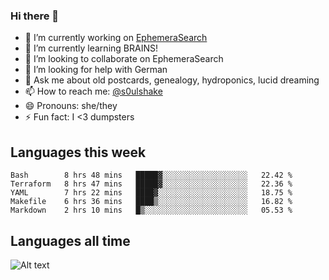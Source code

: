 ### Hi there 👋

<!--
**soulshake/soulshake** is a ✨ _special_ ✨ repository because its `README.md` (this file) appears on your GitHub profile.

Here are some ideas to get you started:

- 🔭 I’m currently working on ...
- 🌱 I’m currently learning ...
- 👯 I’m looking to collaborate on ...
- 🤔 I’m looking for help with ...
- 💬 Ask me about ...
- 📫 How to reach me: ...
- 😄 Pronouns: ...
- ⚡ Fun fact: ...
-->


- 🔭 I’m currently working on [EphemeraSearch](https://www.ephemerasearch.com/)
- 🌱 I’m currently learning BRAINS!
- 👯 I’m looking to collaborate on EphemeraSearch
- 🤔 I’m looking for help with German
- 💬 Ask me about old postcards, genealogy, hydroponics, lucid dreaming
- 📫 How to reach me: [@s0ulshake](https://twitter.com/soulshake)
- 😄 Pronouns: she/they
- ⚡ Fun fact: I <3 dumpsters

## Languages this week

<!--START_SECTION:waka-->
```text
Bash        8 hrs 48 mins   █████▓░░░░░░░░░░░░░░░░░░░   22.42 % 
Terraform   8 hrs 47 mins   █████▓░░░░░░░░░░░░░░░░░░░   22.36 % 
YAML        7 hrs 22 mins   ████▓░░░░░░░░░░░░░░░░░░░░   18.75 % 
Makefile    6 hrs 36 mins   ████▒░░░░░░░░░░░░░░░░░░░░   16.82 % 
Markdown    2 hrs 10 mins   █▒░░░░░░░░░░░░░░░░░░░░░░░   05.53 % 
```
<!--END_SECTION:waka-->

## Languages all time
![Alt text](https://wakatime.com/share/@aj/6aa10b67-a5e9-4fb1-acaf-8692f4385172.svg)
